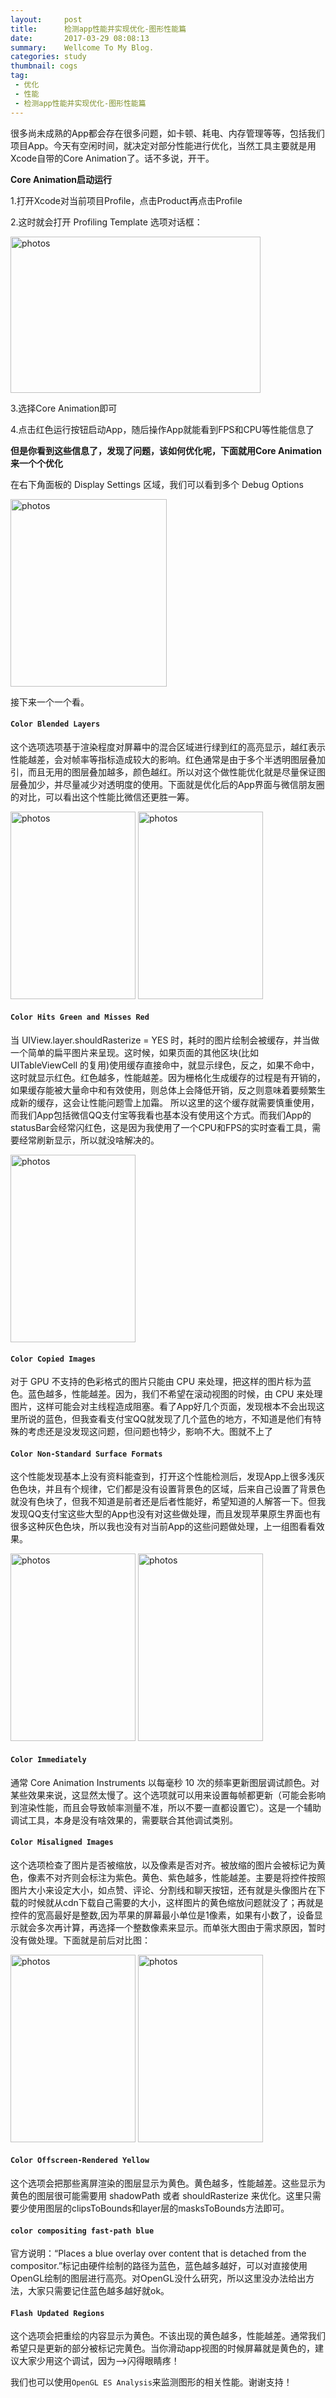 ```yaml
---
layout:     post
title:      检测app性能并实现优化-图形性能篇
date:       2017-03-29 08:08:13
summary:    Wellcome To My Blog.
categories: study
thumbnail: cogs
tag:
 - 优化
 - 性能
 - 检测app性能并实现优化-图形性能篇
---
```


很多尚未成熟的App都会存在很多问题，如卡顿、耗电、内存管理等等，包括我们项目App。今天有空闲时间，就决定对部分性能进行优化，当然工具主要就是用Xcode自带的Core Animation了。话不多说，开干。

**Core Animation启动运行**

1.打开Xcode对当前项目Profile，点击Product再点击Profile

2.这时就会打开 Profiling Template 选项对话框：

<img src="http://upload-images.jianshu.io/upload_images/1709525-5c7213dbefc19c86.png?imageMogr2/auto-orient/strip%7CimageView2/2/w/1240" width="400" height="250" alt="photos"/>

3.选择Core Animation即可

4.点击红色运行按钮启动App，随后操作App就能看到FPS和CPU等性能信息了

**但是你看到这些信息了，发现了问题，该如何优化呢，下面就用Core Animation来一个个优化**

在右下角面板的 Display Settings 区域，我们可以看到多个 Debug Options

<img src="http://upload-images.jianshu.io/upload_images/1709525-4c4211d0669f0082.png?imageMogr2/auto-orient/strip%7CimageView2/2/w/1240" width="250" height="300" alt="photos"/>

接下来一个一个看。

#### ```Color Blended Layers```

这个选项选项基于渲染程度对屏幕中的混合区域进行绿到红的高亮显示，越红表示性能越差，会对帧率等指标造成较大的影响。红色通常是由于多个半透明图层叠加引，而且无用的图层叠加越多，颜色越红。所以对这个做性能优化就是尽量保证图层叠加少，并尽量减少对透明度的使用。下面就是优化后的App界面与微信朋友圈的对比，可以看出这个性能比微信还更胜一筹。

<img src="http://upload-images.jianshu.io/upload_images/1709525-4c4211d0669f0082.png?imageMogr2/auto-orient/strip%7CimageView2/2/w/1240" width="200" height="300" alt="photos"/>
<img src="http://upload-images.jianshu.io/upload_images/1709525-765097aa49b36c8f.PNG?imageMogr2/auto-orient/strip%7CimageView2/2/w/1240" width="200" height="300" alt="photos"/>

####  ```Color Hits Green and Misses Red```
当 UIView.layer.shouldRasterize = YES 时，耗时的图片绘制会被缓存，并当做一个简单的扁平图片来呈现。这时候，如果页面的其他区块(比如 UITableViewCell 的复用)使用缓存直接命中，就显示绿色，反之，如果不命中，这时就显示红色。红色越多，性能越差。因为栅格化生成缓存的过程是有开销的，如果缓存能被大量命中和有效使用，则总体上会降低开销，反之则意味着要频繁生成新的缓存，这会让性能问题雪上加霜。
所以这里的这个缓存就需要慎重使用，而我们App包括微信QQ支付宝等我看也基本没有使用这个方式。而我们App的statusBar会经常闪红色，这是因为我使用了一个CPU和FPS的实时查看工具，需要经常刷新显示，所以就没啥解决的。

<img src="http://upload-images.jianshu.io/upload_images/1709525-12b7a6991f4f3798.PNG?imageMogr2/auto-orient/strip%7CimageView2/2/w/1240" width="200" height="300" alt="photos"/>

#### ```Color Copied Images```

对于 GPU 不支持的色彩格式的图片只能由 CPU 来处理，把这样的图片标为蓝色。蓝色越多，性能越差。因为，我们不希望在滚动视图的时候，由 CPU 来处理图片，这样可能会对主线程造成阻塞。看了App好几个页面，发现根本不会出现这里所说的蓝色，但我查看支付宝QQ就发现了几个蓝色的地方，不知道是他们有特殊的考虑还是没发现这问题，但问题也特少，影响不大。图就不上了

#### ```Color Non-Standard Surface Formats```

这个性能发现基本上没有资料能查到，打开这个性能检测后，发现App上很多浅灰色色块，并且有个规律，它们都是没有设置背景色的区域，后来自己设置了背景色就没有色块了，但我不知道是前者还是后者性能好，希望知道的人解答一下。但我发现QQ支付宝这些大型的App也没有对这些做处理，而且发现苹果原生界面也有很多这种灰色色块，所以我也没有对当前App的这些问题做处理，上一组图看看效果。

<img src="http://upload-images.jianshu.io/upload_images/1709525-d42c2ca9e40002d6.PNG?imageMogr2/auto-orient/strip%7CimageView2/2/w/1240" width="200" height="300" alt="photos"/>
<img src="http://upload-images.jianshu.io/upload_images/1709525-bcc1746f40cdae32.PNG?imageMogr2/auto-orient/strip%7CimageView2/2/w/1240" width="200" height="300" alt="photos"/>

#### ```Color Immediately```

通常 Core Animation Instruments 以每毫秒 10 次的频率更新图层调试颜色。对某些效果来说，这显然太慢了。这个选项就可以用来设置每帧都更新（可能会影响到渲染性能，而且会导致帧率测量不准，所以不要一直都设置它）。这是一个辅助调试工具，本身是没有啥效果的，需要联合其他调试类别。

#### ```Color Misaligned Images```

这个选项检查了图片是否被缩放，以及像素是否对齐。被放缩的图片会被标记为黄色，像素不对齐则会标注为紫色。黄色、紫色越多，性能越差。主要是将控件按照图片大小来设定大小，如点赞、评论、分割线和聊天按钮，还有就是头像图片在下载的时候就从cdn下载自己需要的大小，这样图片的黄色缩放问题就没了；再就是控件的宽高最好是整数,因为苹果的屏幕最小单位是1像素，如果有小数了，设备显示就会多次再计算，再选择一个整数像素来显示。而单张大图由于需求原因，暂时没有做处理。下面就是前后对比图：

<img src="http://upload-images.jianshu.io/upload_images/1709525-cd7afd6abffcaa27.PNG?imageMogr2/auto-orient/strip%7CimageView2/2/w/1240" width="200" height="300" alt="photos"/>
<img src="http://upload-images.jianshu.io/upload_images/1709525-595fe2819f937070.PNG?imageMogr2/auto-orient/strip%7CimageView2/2/w/1240" width="200" height="300" alt="photos"/>

#### ```Color Offscreen-Rendered Yellow```

这个选项会把那些离屏渲染的图层显示为黄色。黄色越多，性能越差。这些显示为黄色的图层很可能需要用 shadowPath 或者 shouldRasterize 来优化。这里只需要少使用图层的clipsToBounds和layer层的masksToBounds方法即可。

#### ```color compositing fast-path blue```

官方说明：“Places a blue overlay over content that is detached from the compositor.”标记由硬件绘制的路径为蓝色，蓝色越多越好，可以对直接使用OpenGL绘制的图层进行高亮。对OpenGL没什么研究，所以这里没办法给出方法，大家只需要记住蓝色越多越好就ok。

#### ```Flash Updated Regions```

这个选项会把重绘的内容显示为黄色。不该出现的黄色越多，性能越差。通常我们希望只是更新的部分被标记完黄色。当你滑动app视图的时候屏幕就是黄色的，建议大家少用这个调试，因为——>闪得眼睛疼！

我们也可以使用```OpenGL ES Analysis```来监测图形的相关性能。谢谢支持！






